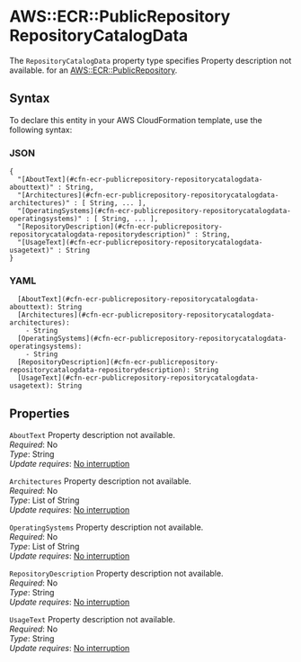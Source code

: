 # AWS::ECR::PublicRepository RepositoryCatalogData<a name="aws-properties-ecr-publicrepository-repositorycatalogdata"></a>

<a name="aws-properties-ecr-publicrepository-repositorycatalogdata-description"></a>The `RepositoryCatalogData` property type specifies Property description not available\. for an [AWS::ECR::PublicRepository](aws-resource-ecr-publicrepository.md)\.

## Syntax<a name="aws-properties-ecr-publicrepository-repositorycatalogdata-syntax"></a>

To declare this entity in your AWS CloudFormation template, use the following syntax:

### JSON<a name="aws-properties-ecr-publicrepository-repositorycatalogdata-syntax.json"></a>

```
{
  "[AboutText](#cfn-ecr-publicrepository-repositorycatalogdata-abouttext)" : String,
  "[Architectures](#cfn-ecr-publicrepository-repositorycatalogdata-architectures)" : [ String, ... ],
  "[OperatingSystems](#cfn-ecr-publicrepository-repositorycatalogdata-operatingsystems)" : [ String, ... ],
  "[RepositoryDescription](#cfn-ecr-publicrepository-repositorycatalogdata-repositorydescription)" : String,
  "[UsageText](#cfn-ecr-publicrepository-repositorycatalogdata-usagetext)" : String
}
```

### YAML<a name="aws-properties-ecr-publicrepository-repositorycatalogdata-syntax.yaml"></a>

```
  [AboutText](#cfn-ecr-publicrepository-repositorycatalogdata-abouttext): String
  [Architectures](#cfn-ecr-publicrepository-repositorycatalogdata-architectures):
    - String
  [OperatingSystems](#cfn-ecr-publicrepository-repositorycatalogdata-operatingsystems):
    - String
  [RepositoryDescription](#cfn-ecr-publicrepository-repositorycatalogdata-repositorydescription): String
  [UsageText](#cfn-ecr-publicrepository-repositorycatalogdata-usagetext): String
```

## Properties<a name="aws-properties-ecr-publicrepository-repositorycatalogdata-properties"></a>

`AboutText` <a name="cfn-ecr-publicrepository-repositorycatalogdata-abouttext"></a>
Property description not available\.  
_Required_: No  
_Type_: String  
_Update requires_: [No interruption](https://docs.aws.amazon.com/AWSCloudFormation/latest/UserGuide/using-cfn-updating-stacks-update-behaviors.html#update-no-interrupt)

`Architectures` <a name="cfn-ecr-publicrepository-repositorycatalogdata-architectures"></a>
Property description not available\.  
_Required_: No  
_Type_: List of String  
_Update requires_: [No interruption](https://docs.aws.amazon.com/AWSCloudFormation/latest/UserGuide/using-cfn-updating-stacks-update-behaviors.html#update-no-interrupt)

`OperatingSystems` <a name="cfn-ecr-publicrepository-repositorycatalogdata-operatingsystems"></a>
Property description not available\.  
_Required_: No  
_Type_: List of String  
_Update requires_: [No interruption](https://docs.aws.amazon.com/AWSCloudFormation/latest/UserGuide/using-cfn-updating-stacks-update-behaviors.html#update-no-interrupt)

`RepositoryDescription` <a name="cfn-ecr-publicrepository-repositorycatalogdata-repositorydescription"></a>
Property description not available\.  
_Required_: No  
_Type_: String  
_Update requires_: [No interruption](https://docs.aws.amazon.com/AWSCloudFormation/latest/UserGuide/using-cfn-updating-stacks-update-behaviors.html#update-no-interrupt)

`UsageText` <a name="cfn-ecr-publicrepository-repositorycatalogdata-usagetext"></a>
Property description not available\.  
_Required_: No  
_Type_: String  
_Update requires_: [No interruption](https://docs.aws.amazon.com/AWSCloudFormation/latest/UserGuide/using-cfn-updating-stacks-update-behaviors.html#update-no-interrupt)
